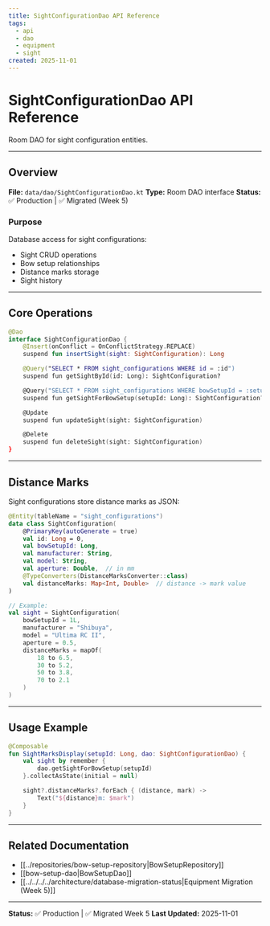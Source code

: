 ```yaml
---
title: SightConfigurationDao API Reference
tags:
  - api
  - dao
  - equipment
  - sight
created: 2025-11-01
---
```


# SightConfigurationDao API Reference

Room DAO for sight configuration entities.

---

## Overview

**File:** `data/dao/SightConfigurationDao.kt`
**Type:** Room DAO interface
**Status:** ✅ Production | ✅ Migrated (Week 5)

### Purpose

Database access for sight configurations:
- Sight CRUD operations
- Bow setup relationships
- Distance marks storage
- Sight history

---

## Core Operations

```kotlin
@Dao
interface SightConfigurationDao {
    @Insert(onConflict = OnConflictStrategy.REPLACE)
    suspend fun insertSight(sight: SightConfiguration): Long

    @Query("SELECT * FROM sight_configurations WHERE id = :id")
    suspend fun getSightById(id: Long): SightConfiguration?

    @Query("SELECT * FROM sight_configurations WHERE bowSetupId = :setupId")
    suspend fun getSightForBowSetup(setupId: Long): SightConfiguration?

    @Update
    suspend fun updateSight(sight: SightConfiguration)

    @Delete
    suspend fun deleteSight(sight: SightConfiguration)
}
```

---

## Distance Marks

Sight configurations store distance marks as JSON:

```kotlin
@Entity(tableName = "sight_configurations")
data class SightConfiguration(
    @PrimaryKey(autoGenerate = true)
    val id: Long = 0,
    val bowSetupId: Long,
    val manufacturer: String,
    val model: String,
    val aperture: Double,  // in mm
    @TypeConverters(DistanceMarksConverter::class)
    val distanceMarks: Map<Int, Double>  // distance -> mark value
)

// Example:
val sight = SightConfiguration(
    bowSetupId = 1L,
    manufacturer = "Shibuya",
    model = "Ultima RC II",
    aperture = 0.5,
    distanceMarks = mapOf(
        18 to 6.5,
        30 to 5.2,
        50 to 3.8,
        70 to 2.1
    )
)
```

---

## Usage Example

```kotlin
@Composable
fun SightMarksDisplay(setupId: Long, dao: SightConfigurationDao) {
    val sight by remember {
        dao.getSightForBowSetup(setupId)
    }.collectAsState(initial = null)

    sight?.distanceMarks?.forEach { (distance, mark) ->
        Text("${distance}m: $mark")
    }
}
```

---

## Related Documentation

- [[../repositories/bow-setup-repository|BowSetupRepository]]
- [[bow-setup-dao|BowSetupDao]]
- [[../../../../architecture/database-migration-status|Equipment Migration (Week 5)]]

---

**Status:** ✅ Production | ✅ Migrated Week 5
**Last Updated:** 2025-11-01
